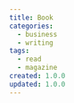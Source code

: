 ```yaml
---
title: Book
categories:
  - business
  - writing
tags:
  - read
  - magazine
created: 1.0.0
updated: 1.0.0
---
```

